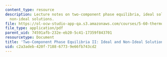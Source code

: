 ```yaml
---
content_type: resource
description: Lecture notes on two-component phase equilibria, ideal solutions, and
  non-ideal solutions.
file: https://ol-ocw-studio-app-qa.s3.amazonaws.com/courses/5-60-thermodynamics-kinetics-spring-2008/c2a3adeb420f718867739e66fb743cd2_5_60_lecture22.pdf
file_type: application/pdf
parent_uid: 74591afb-232e-eb20-5c41-17359f843701
resourcetype: Document
title: 'Two-Component Phase Equilibria II: Ideal and Non-Ideal Solutions'
uid: c2a3adeb-420f-7188-6773-9e66fb743cd2
---
```

